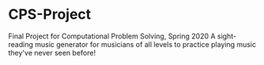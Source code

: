 # CPS-Project

Final Project for Computational Problem Solving, Spring 2020
A sight-reading music generator for musicians of all levels to practice playing music they've never seen before! 
